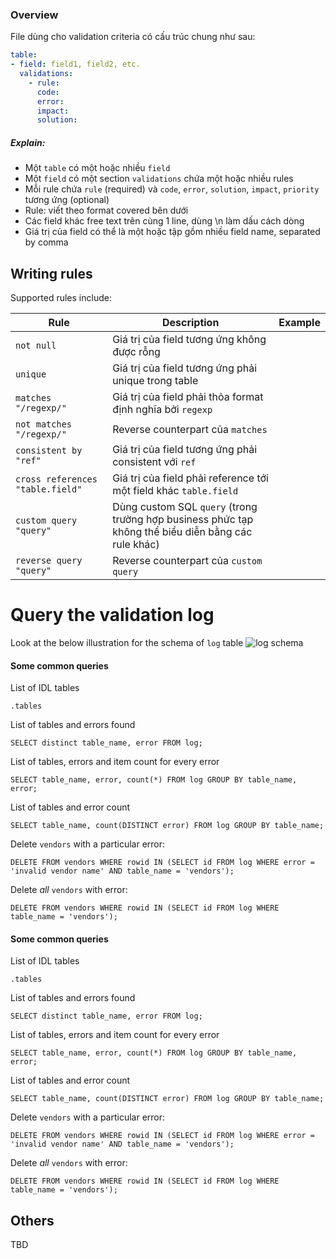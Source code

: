 ### Overview
File dùng cho validation criteria có cấu trúc chung như sau:
```yaml
table:
- field: field1, field2, etc.
  validations:
    - rule:
      code:
      error:
      impact:
      solution:
```

##### Explain:
+ Một `table` có một hoặc nhiều `field`
+ Một `field` có một section `validations` chứa một hoặc nhiều rules
+ Mỗi rule chứa `rule` (required) và `code`, `error`, `solution`, `impact`, `priority` tương ứng (optional)
+ Rule: viết theo format covered bên dưới
+ Các field khác free text trên cùng 1 line, dùng \n làm dấu cách dòng
+ Giá trị của field có thể là một hoặc tập gồm nhiều field name, separated by comma

## Writing rules
Supported rules include:

| Rule | Description | Example |
| ---- | ----------- | ------- |
| `not null` | Giá trị của field tương ứng không được rỗng |  |
| `unique` | Giá trị của field tương ứng phải unique trong table |  |
| `matches "/regexp/"` | Giá trị của field phải thỏa format định nghĩa bởi `regexp` | |
| `not matches "/regexp/"` | Reverse counterpart của `matches` | |
| `consistent by "ref"` | Giá trị của field tương ứng phải consistent với `ref` | |
| `cross references "table.field"` | Giá trị của field phải reference tới một field khác `table.field` | |
| `custom query "query"` | Dùng custom SQL `query` (trong trường hợp business phức tạp không thể biểu diễn bằng các rule khác) | |
| `reverse query "query"` | Reverse counterpart của `custom query` | |

Query the validation log
=========
Look at the below illustration for the schema of `log` table
![log schema](https://s3-ap-southeast-1.amazonaws.com/mycdn1104/log.png)
#### Some common queries
List of IDL tables
```
.tables
```
List of tables and errors found
```
SELECT distinct table_name, error FROM log;
```
List of tables, errors and item count for every error
```
SELECT table_name, error, count(*) FROM log GROUP BY table_name, error;
```
List of tables and error count
```
SELECT table_name, count(DISTINCT error) FROM log GROUP BY table_name;
```
Delete `vendors` with a particular error:
```
DELETE FROM vendors WHERE rowid IN (SELECT id FROM log WHERE error = 'invalid vendor name' AND table_name = 'vendors');
```
Delete *all* `vendors` with error:
```
DELETE FROM vendors WHERE rowid IN (SELECT id FROM log WHERE table_name = 'vendors');
```
#### Some common queries
List of IDL tables
```
.tables
```
List of tables and errors found
```
SELECT distinct table_name, error FROM log;
```
List of tables, errors and item count for every error
```
SELECT table_name, error, count(*) FROM log GROUP BY table_name, error;
```
List of tables and error count
```
SELECT table_name, count(DISTINCT error) FROM log GROUP BY table_name;
```
Delete `vendors` with a particular error:
```
DELETE FROM vendors WHERE rowid IN (SELECT id FROM log WHERE error = 'invalid vendor name' AND table_name = 'vendors');
```
Delete *all* `vendors` with error:
```
DELETE FROM vendors WHERE rowid IN (SELECT id FROM log WHERE table_name = 'vendors');
```
## Others
TBD
